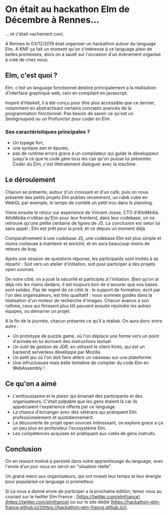 
# On était au hackathon Elm de Décembre à Rennes... #
... et c'était vachement cool.

A Rennes le 03/12/2019 était organiser un hackathon autour du language Elm.
A KNP ça fait un moment qu'on s'intéresse à ce language plein de belles promesses, alors on a sauté sur l'occasion d'un évènement organisé à coté de chez nous.

## Elm, c'est quoi ? ##
Elm, c'est un language fonctionnel destiné principalement a la réalisation d'interface graphique web, ceci en compilant en javascript.

Inspiré d'Haskell, il à été conçu pour être plus accessible que ce dernier, notamment en abstractisant certains concepts avancés de la programmation fonctionnel. Pas besoin de savoir ce qu'est un Semigroupoid ou un Profunctor pour coder en Elm.

### Ses caractéristiques principales ? ###
  - Un typage fort,
  - une syntaxe zen et épurée,
  - pas de runtime errors grace à un compilateur qui guide le développeur jusqu'à ce que le code gère tous les cas qu'on puisse lui présenter. Coder du Elm, c'est littéralement dialoguer avec la machine.

## Le déroulement  ##
Chacun se présente, autour d'un croissant et d'un café, puis on nous présente des petits projets Elm publiés récemment, un rubik cube en WebGL par exemple, le temps de comblé un petit trou dans le planning.

Viens ensuite le retour sur experience de Vincent Josse, CTO d'AlloMédia. AlloMédia n'utilise qu'Elm pour leur frontend, dans leur codebase, on ne retrouve qu'une petite centaine de lignes de JS. La conclusion est selon lui sans appel :  Elm est prêt pour la prod, et ce depuis un moment déjà.

Comparativement à une codebase JS, une codebase Elm est plus simple et moins coûteuse à maintenir et enrichir, et on aura beaucoup moins de retours de bug.

Après une session de questions réponse, les participants sont invités à se répartir : Soit vers un atelier d'initiation, soit pour participer à des projets open sources.

De notre côté, on a joué la sécurité et participés à l'initiation. Bien qu'on ai déjà mis les mains dedans, il est toujours bon de s'assurer que nos bases sont solides. Pas de regret de ce côté là : le support de formation, écrit par l'un des organisateurs, est très qualitatif : nous sommes guidés dans la réalisation d'un moteur de recherche d'images. Chacun avance à son rythme, ceux qui finissent plus tôt peuvent ensuite rejoindre les autres équipes, ou démarrer un projet.

A la fin de la journée, chacun présente ce qu'il a réalisé. On aura donc entre autre :
- Un prototype de puzzle game, où l'on déplace une forme vers un point d'arrivée en lui écrivant des instructions textuel
- Un outil de gestion de JDR, en utilisant le client Kinto, qui est un backend serverless développé par Mozilla
- Un petit jeu où l'on doit faire atterir un vaisseau sur une plateforme.
- Une infructueuse mais belle tentative de compiler du code Elm en WebAssembly !

##   Ce qu'on a aimé ##
- L'enthousiasme et le plaisir qui émanait des participants et des organisateurs. C'était palpable que les gens étaient là car ils appréciaient l'expérience offerte par ce language.
- La chance d'échanger avec des vétérans qui pratiquent Elm professionelement et quotidiennement.
- La découverte de projet open sources intéressant, on explore grace a ça un peu plus en profondeur l'ecosystème Elm.
- Les compétences acquises en pratiquant aux cotés de gens instruits.

## Conclusion ##
On en ressort motivé à persisté dans notre apprentissage du language, avec l'envie d'un jour nous en servir en "situation réelle".

Un grand merci aux organisateurs, qui ont investi leur temps et leur énergie pour popularisé ce language si prometteur.

Si ça vous a donné envie de participer a la prochaine édition, tenez vous au courant sur le twitter Elm France : [https://twitter.com/elmfrance](https://twitter.com/elmfrance) ou sur le site dédié [https://hackathon-elm-france.github.io/](https://hackathon-elm-france.github.io/).
